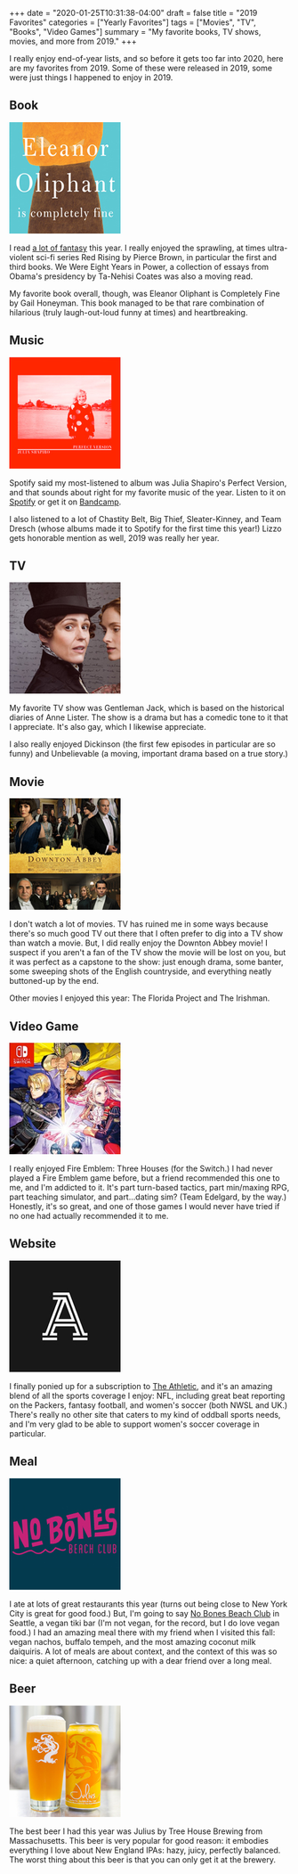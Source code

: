 +++
date = "2020-01-25T10:31:38-04:00"
draft = false
title = "2019 Favorites"
categories = ["Yearly Favorites"]
tags = ["Movies", "TV", "Books", "Video Games"]
summary = "My favorite books, TV shows, movies, and more from 2019."
+++

I really enjoy end-of-year lists, and so before it gets too far into 2020, here are my favorites from 2019. Some of these were released in 2019, some were just things I happened to enjoy in 2019.

## Book

<div class="pull-left inline-image mod-left-aligned mod-top-aligned">
  <img class="img-responsive" alt="Cover of Eleanor Oliphant is Completely Fine" src="./eleanor-oliphant.jpg">
</div>

I read [a lot of fantasy](https://www.goodreads.com/user_challenges/14830197) this year. I really enjoyed the sprawling, at times ultra-violent sci-fi series Red Rising by Pierce Brown,
in particular the first and third books. We Were Eight Years in Power, a collection of essays from Obama's presidency by Ta-Nehisi Coates was also a moving read.

My favorite book overall, though, was Eleanor Oliphant is Completely Fine by Gail Honeyman. This book managed to be that rare combination of hilarious (truly laugh-out-loud funny at times) and heartbreaking.

<div class="clear"></div>

## Music

<div class="pull-left inline-image mod-left-aligned mod-top-aligned">
  <img class="img-responsive" alt="Album cover for Perfect Version by Julia Shapiro" src="./perfect-version-julia-shapiro.jpg">
</div>

Spotify said my most-listened to album was Julia Shapiro's Perfect Version,
and that sounds about right for my favorite music of the year. Listen to it on [Spotify](https://open.spotify.com/album/43FQQVHJfUZzflPXa0Fg82?si=74S4e2hkTA-wZfGxbP52Cw) or get it on [Bandcamp](https://juliashapiro.bandcamp.com/album/perfect-version).

I also listened to a lot of Chastity Belt, Big Thief,
Sleater-Kinney, and Team Dresch (whose albums made it to Spotify for the first time
this year!) Lizzo gets honorable mention as well, 2019 was really her year.

<div class="clear"></div>

## TV

<div class="pull-left inline-image mod-left-aligned mod-top-aligned">
  <img class="img-responsive" alt="Gentleman Jack promo image" src="./gentleman-jack.jpg">
</div>

My favorite TV show was Gentleman Jack, which is based on the historical diaries of Anne Lister. The show is a drama but has a comedic tone to it that I appreciate. It's also gay, which I likewise appreciate.

I also really enjoyed Dickinson (the first few episodes in particular are so funny)
and Unbelievable (a moving, important drama based on a true story.)

<div class="clear"></div>

## Movie

<div class="pull-left inline-image mod-left-aligned mod-top-aligned">
  <img class="img-responsive" alt="Downton Abbey movie cover" src="./downton-abbey-movie.jpg">
</div>

I don't watch a lot of movies. TV has ruined me in some ways because there's so
much good TV out there that I often prefer to dig into a TV show than watch a movie. But, I did really enjoy the Downton Abbey movie! I suspect if you aren't a fan of the TV show the movie will be lost on
you, but it was perfect as a capstone to the show: just enough drama, some banter, some sweeping shots of the English countryside, and everything neatly buttoned-up by the end.

Other movies I enjoyed this year: The Florida Project and The Irishman.

<div class="clear"></div>

## Video Game

<div class="pull-left inline-image mod-left-aligned mod-top-aligned">
  <img class="img-responsive" alt="Fire Emblem: Three Houses cover" src="./fire-emblem-three-houses.jpg">
</div>

I really enjoyed Fire Emblem: Three Houses (for the Switch.) I had never
played a Fire Emblem game before, but a friend recommended this one to me, and I'm
addicted to it. It's part turn-based tactics, part min/maxing RPG, part teaching
simulator, and part...dating sim? (Team Edelgard, by the way.) Honestly, it's so
great, and one of those games I would never have tried if no one had actually recommended
it to me.

<div class="clear"></div>

## Website

<div class="pull-left inline-image mod-left-aligned mod-top-aligned">
  <img class="img-responsive" alt="The Athletic logo" src="./the-athletic-logo.jpg">
</div>

I finally ponied up for a subscription to [The Athletic](https://theathletic.com/), and it's an
amazing blend of all the sports coverage I enjoy: NFL, including great beat reporting
on the Packers, fantasy football, and women's soccer (both NWSL and UK.) There's really no other site that caters to my kind of oddball sports needs, and I'm very glad to be able to support women's soccer coverage in particular.

<div class="clear"></div>

## Meal

<div class="pull-left inline-image mod-left-aligned mod-top-aligned">
  <img class="img-responsive" alt="No Bones Beach Club logo" src="./no-bones-beach-club-logo.jpg">
</div>

I ate at lots of great restaurants this year (turns out being close to New York City is great for good food.) But, I'm going to say [No Bones Beach Club](https://nobonesbeachclub.com/) in Seattle, a vegan tiki bar (I'm not vegan, for the record, but I do love vegan food.)
I had an amazing meal there with my friend when I visited this fall: vegan nachos,
buffalo tempeh, and the most amazing coconut milk daiquiris. A lot of meals are about context,
and the context of this was so nice: a quiet afternoon, catching up with a dear
friend over a long meal.

<div class="clear"></div>

## Beer

<div class="pull-left inline-image mod-left-aligned mod-top-aligned">
  <img class="img-responsive" alt="Photo of Julius beer" src="./julius-beer.jpg">
</div>

The best beer I had this year was Julius by Tree House Brewing
from Massachusetts. This beer is very popular for good reason: it embodies everything
I love about New England IPAs: hazy, juicy, perfectly balanced. The worst thing about this beer is that you can only get it at the brewery.

<div class="clear"></div>
